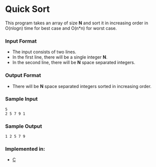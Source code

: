 
# Quick Sort

This program takes an array of size **N** and sort it in increasing order in O(nlogn) time for best case and O(n*n) for worst case.

### Input Format
- The input consists of two lines.
- In the first line, there will be a single integer **N**.
- In the second line, there will be **N** space separated integers.

### Output Format

- There will be **N** space separated integers sorted in increasing order.

### Sample Input

```
5
2 5 7 9 1
```

### Sample Output

```
1 2 5 7 9
```

### Implemented in:

- [C](quicksort.c) 
